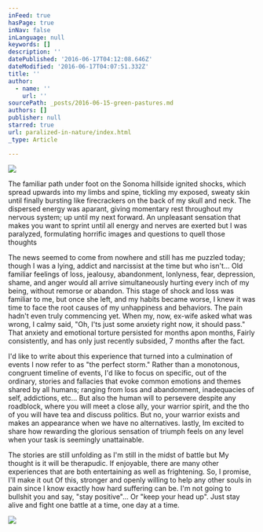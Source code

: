 ```yaml
---
inFeed: true
hasPage: true
inNav: false
inLanguage: null
keywords: []
description: ''
datePublished: '2016-06-17T04:12:08.646Z'
dateModified: '2016-06-17T04:07:51.332Z'
title: ''
author:
  - name: ''
    url: ''
sourcePath: _posts/2016-06-15-green-pastures.md
authors: []
publisher: null
starred: true
url: paralized-in-nature/index.html
_type: Article

---
```

![](https://the-grid-user-content.s3-us-west-2.amazonaws.com/030b4718-605e-4a69-8438-147c2b2191f7.jpg)

The familiar path under foot on the Sonoma hillside ignited shocks, which spread upwards into my limbs and spine, tickling my exposed, sweaty skin until finally bursting like firecrackers on the back of my skull and neck.  The dispersed energy was aparant,  giving momentary rest throughout my nervous system; up until my next forward.  An unpleasant sensation that makes you want to sprint until all energy and nerves are exerted but I was paralyzed, formulating horrific images and questions to quell those thoughts

The news seemed to come from nowhere and still has me puzzled today; though I was a lying, addict and narcissist at the time but who isn't...  Old familiar feelings of loss, jealousy, abandonment, lonlyness, fear, depression, shame, and anger would all arrive simultaneously hurting every inch of my being, without remorse or abandon. This stage of shock and loss was familiar to me, but once she left, and my habits became worse, I knew it was time to face the root causes of my unhappiness and behaviors.  The pain hadn't even truly commencing yet.  When my, now, ex-wife asked what was wrong, I calmy said, "Oh, I'ts just some anxiety right now, it should pass." That anxiety and emotional torture persisted for months apon months, Fairly consistently, and has only just recently subsided, 7 months after the fact.

I'd like to write about this experience that turned into a culmination of events I now refer to as "the perfect storm." Rather than a monotonous, congruent timeline of events, I'd like to focus on specific, out of the ordinary, stories and fallacies that evoke common emotions and themes shared by all humans; ranging from loss and abandonment, inadequacies of self, addictions, etc... But also the human will to persevere despite any roadblock, where you will meet a close ally, your warrior spirit, and the tho of you will have tea and discuss politics. But no, your warrior exists and makes an appearance when we have no alternatives. lastly, Im excited to share how rewarding the glorious sensation of triumph feels on any level when your task is seemingly unattainable. 

The stories are still unfolding as I'm still in the midst of battle but My thought is it will be therapudic. If enjoyable, there are many other experiences that are both entertaining as well as frightening. So, I promise, I'll make it out Of this, stronger and openly willing to help any other souls in pain since I know exactly how hard suffering can be. I'm not going to bullshit you and say, "stay positive"... Or "keep your head up". Just stay alive and fight one battle at a time, one day at a time. 

![](https://the-grid-user-content.s3-us-west-2.amazonaws.com/fd26e5e4-93e3-4d0f-8d23-4c25f7cb15e1.jpg)